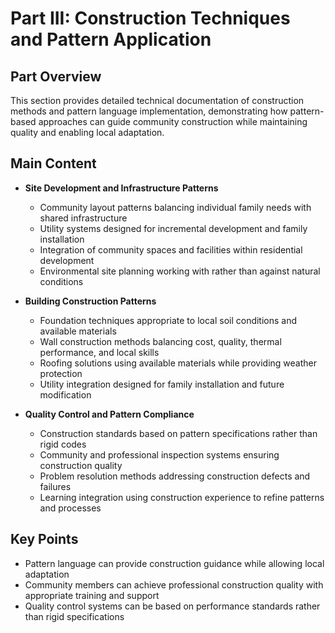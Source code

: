 # Part III: Construction Techniques and Pattern Application

## Part Overview
This section provides detailed technical documentation of construction methods and pattern language implementation, demonstrating how pattern-based approaches can guide community construction while maintaining quality and enabling local adaptation.

## Main Content
- **Site Development and Infrastructure Patterns**
  - Community layout patterns balancing individual family needs with shared infrastructure
  - Utility systems designed for incremental development and family installation
  - Integration of community spaces and facilities within residential development
  - Environmental site planning working with rather than against natural conditions

- **Building Construction Patterns**
  - Foundation techniques appropriate to local soil conditions and available materials
  - Wall construction methods balancing cost, quality, thermal performance, and local skills
  - Roofing solutions using available materials while providing weather protection
  - Utility integration designed for family installation and future modification

- **Quality Control and Pattern Compliance**
  - Construction standards based on pattern specifications rather than rigid codes
  - Community and professional inspection systems ensuring construction quality
  - Problem resolution methods addressing construction defects and failures
  - Learning integration using construction experience to refine patterns and processes

## Key Points
- Pattern language can provide construction guidance while allowing local adaptation
- Community members can achieve professional construction quality with appropriate training and support
- Quality control systems can be based on performance standards rather than rigid specifications